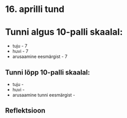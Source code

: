# 16. aprilli tund

# Tunni algus 10-palli skaalal:

-   tuju - 7
-   huvi - 7
-   arusaamine eesmärgist - 7

## Tunni lõpp 10-palli skaalal:

-   tuju -
-   huvi -
-   arusaamine tunni eesmärgist -

## Reflektsioon
